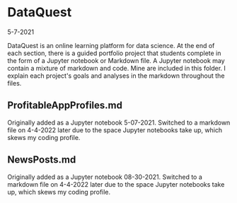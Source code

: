 # DataQuest
5-7-2021

DataQuest is an online learning platform for data science. At the end of each section, there is a guided portfolio project that students complete in the form of a Jupyter notebook or Markdown file. A Jupyter notebook may contain a mixture of markdown and code. Mine are included in this folder. I explain each project's goals and analyses in the markdown throughout the files.

## ProfitableAppProfiles.md
Originally added as a Jupyter notebook 5-07-2021. Switched to a markdown file on 4-4-2022 later due to the space Jupyter notebooks take up, which skews my coding profile.

## NewsPosts.md
Originally added as a Jupyter notebook 08-30-2021. Switched to a markdown file on 4-4-2022 later due to the space Jupyter notebooks take up, which skews my coding profile.
